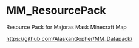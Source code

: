 # MM_ResourcePack
Resource Pack for Majoras Mask Minecraft Map

https://github.com/AlaskanGopher/MM_Datapack/
